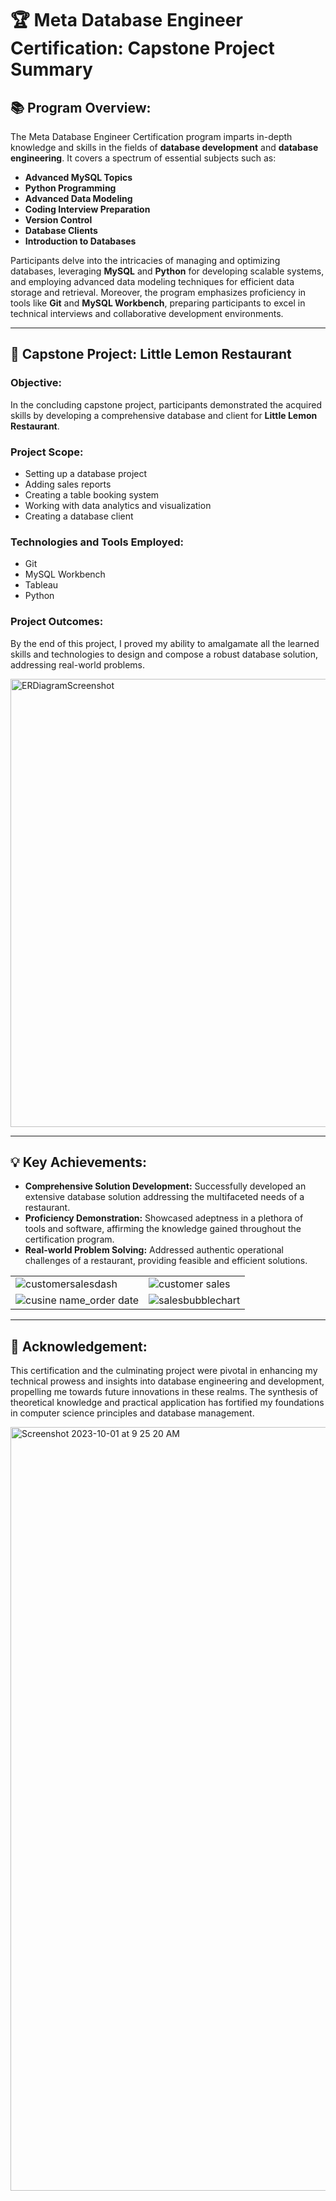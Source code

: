 # 🏆 **Meta Database Engineer Certification: Capstone Project Summary**

## **📚 Program Overview:**

The Meta Database Engineer Certification program imparts in-depth knowledge and skills in the fields of **database development** and **database engineering**. It covers a spectrum of essential subjects such as:

- **Advanced MySQL Topics**
- **Python Programming**
- **Advanced Data Modeling**
- **Coding Interview Preparation**
- **Version Control**
- **Database Clients**
- **Introduction to Databases**

Participants delve into the intricacies of managing and optimizing databases, leveraging **MySQL** and **Python** for developing scalable systems, and employing advanced data modeling techniques for efficient data storage and retrieval. Moreover, the program emphasizes proficiency in tools like **Git** and **MySQL Workbench**, preparing participants to excel in technical interviews and collaborative development environments.

---

## **🔧 Capstone Project: Little Lemon Restaurant**

### **Objective:**

In the concluding capstone project, participants demonstrated the acquired skills by developing a comprehensive database and client for **Little Lemon Restaurant**.

### **Project Scope:**
- Setting up a database project
- Adding sales reports
- Creating a table booking system
- Working with data analytics and visualization
- Creating a database client

### **Technologies and Tools Employed:**
- Git
- MySQL Workbench
- Tableau
- Python

### **Project Outcomes:**

By the end of this project, I proved my ability to amalgamate all the learned skills and technologies to design and compose a robust database solution, addressing real-world problems.

<img width="717" alt="ERDiagramScreenshot" src="https://github.com/SuburbanSaturn/db-capstone-project_2/assets/112595259/1221c767-3812-4cdf-b8f8-3d1ec2f47cca">

---

## **💡 Key Achievements:**

- **Comprehensive Solution Development:** Successfully developed an extensive database solution addressing the multifaceted needs of a restaurant.
- **Proficiency Demonstration:** Showcased adeptness in a plethora of tools and software, affirming the knowledge gained throughout the certification program.
- **Real-world Problem Solving:** Addressed authentic operational challenges of a restaurant, providing feasible and efficient solutions.

<table>
  <tr>
    <td><img src="https://github.com/SuburbanSaturn/db-capstone-project_2/assets/112595259/7ff1f774-d365-4faf-b2a0-43424946e28c" alt="customersalesdash"></td>
    <td><img src="https://github.com/SuburbanSaturn/db-capstone-project_2/assets/112595259/6b4b40ea-7c19-4fcf-a4c4-4ea72aaf3888" alt="customer sales"></td>
  </tr>
  <tr>
    <td><img src="https://github.com/SuburbanSaturn/db-capstone-project_2/assets/112595259/6df34255-5efc-4f3e-9ea5-9e609a668829" alt="cusine name_order date"></td>
    <td><img src="https://github.com/SuburbanSaturn/db-capstone-project_2/assets/112595259/f1fe281d-5cca-4bb3-a2d2-8e5d25de036b" alt="salesbubblechart"></td>
  </tr>
</table>



---

## **📢 Acknowledgement:**

This certification and the culminating project were pivotal in enhancing my technical prowess and insights into database engineering and development, propelling me towards future innovations in these realms. The synthesis of theoretical knowledge and practical application has fortified my foundations in computer science principles and database management.

<img width="1222" alt="Screenshot 2023-10-01 at 9 25 20 AM" src="https://github.com/SuburbanSaturn/db-capstone-project_2/assets/112595259/103e2da5-b171-4114-a7c5-65c5253a6bb2">
